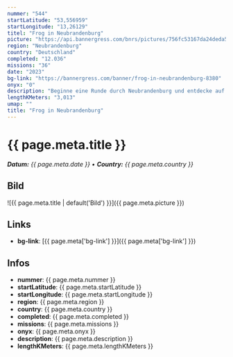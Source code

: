 ```yaml
---
nummer: "544"
startLatitude: "53,556959"
startLongitude: "13,26129"
titel: "Frog in Neubrandenburg"
picture: "https://api.bannergress.com/bnrs/pictures/756fc53167da24deda52c4fe6b4b0f95"
region: "Neubrandenburg"
country: "Deutschland"
completed: "12.036"
missions: "36"
date: "2023"
bg-link: "https://bannergress.com/banner/frog-in-neubrandenburg-8380"
onyx: "0"
description: "Beginne eine Runde durch Neubrandenburg und entdecke auf deiner Runde die Sehenswürdigkeiten und Denkmäler der Stadt."
lengthKMeters: "3,013"
umap: ""
title: "Frog in Neubrandenburg"
---
```


# {{ page.meta.title }}
_**Datum:** {{ page.meta.date }} • **Country:** {{ page.meta.country }}_

## Bild
![{{ page.meta.title | default('Bild') }}]({{ page.meta.picture }})

## Links
- **bg-link**: [{{ page.meta['bg-link'] }}]({{ page.meta['bg-link'] }})

## Infos
- **nummer**: {{ page.meta.nummer }}
- **startLatitude**: {{ page.meta.startLatitude }}
- **startLongitude**: {{ page.meta.startLongitude }}
- **region**: {{ page.meta.region }}
- **country**: {{ page.meta.country }}
- **completed**: {{ page.meta.completed }}
- **missions**: {{ page.meta.missions }}
- **onyx**: {{ page.meta.onyx }}
- **description**: {{ page.meta.description }}
- **lengthKMeters**: {{ page.meta.lengthKMeters }}

